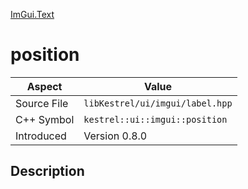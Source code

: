 [ImGui.Text](index.md)
# position
| Aspect | Value |
| --- | --- |
| Source File | `libKestrel/ui/imgui/label.hpp` |
| C++ Symbol | `kestrel::ui::imgui::position` |
| Introduced | Version 0.8.0 |
## Description

